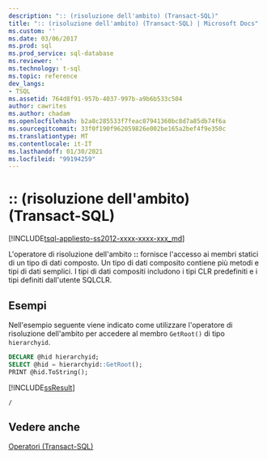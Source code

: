 ```yaml
---
description: ":: (risoluzione dell'ambito) (Transact-SQL)"
title: ":: (risoluzione dell'ambito) (Transact-SQL) | Microsoft Docs"
ms.custom: ''
ms.date: 03/06/2017
ms.prod: sql
ms.prod_service: sql-database
ms.reviewer: ''
ms.technology: t-sql
ms.topic: reference
dev_langs:
- TSQL
ms.assetid: 764d8f91-957b-4037-997b-a9b6b533c504
author: cawrites
ms.author: chadam
ms.openlocfilehash: b2a8c285533f7feac07941360bc8d7a85db74f6a
ms.sourcegitcommit: 33f0f190f962059826e002be165a2bef4f9e350c
ms.translationtype: MT
ms.contentlocale: it-IT
ms.lasthandoff: 01/30/2021
ms.locfileid: "99194259"
---
```

# <a name="-scope-resolution-transact-sql"></a>:: (risoluzione dell'ambito) (Transact-SQL)
[!INCLUDE[tsql-appliesto-ss2012-xxxx-xxxx-xxx_md](../../includes/tsql-appliesto-ss2012-xxxx-xxxx-xxx-md.md)]

  L'operatore di risoluzione dell'ambito **::** fornisce l'accesso ai membri statici di un tipo di dati composto. Un tipo di dati composito contiene più metodi e tipi di dati semplici. I tipi di dati compositi includono i tipi CLR predefiniti e i tipi definiti dall'utente SQLCLR.  
  
## <a name="examples"></a>Esempi  
 Nell'esempio seguente viene indicato come utilizzare l'operatore di risoluzione dell'ambito per accedere al membro `GetRoot()` di tipo `hierarchyid`.  
  
```sql  
DECLARE @hid hierarchyid;  
SELECT @hid = hierarchyid::GetRoot();  
PRINT @hid.ToString();  
```  
  
 [!INCLUDE[ssResult](../../includes/ssresult-md.md)]  
  
 `/`  
  
## <a name="see-also"></a>Vedere anche  
 [Operatori &#40;Transact-SQL&#41;](../../t-sql/language-elements/operators-transact-sql.md)  
 
